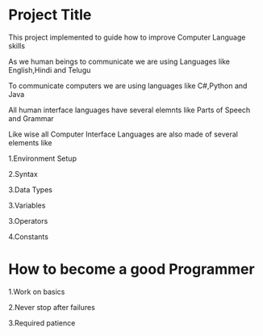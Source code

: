 Project Title
======================
This project implemented to guide how to improve Computer Language skills

As we human beings to communicate we are using Languages like English,Hindi and Telugu

To communicate computers we are using languages like C#,Python and Java

All human interface languages have several elemnts like Parts of Speech and Grammar

Like wise all Computer Interface Languages are also made of several elements like

1.Environment Setup

2.Syntax

3.Data Types

3.Variables

3.Operators

4.Constants

How to become a good Programmer
=================================
1.Work on basics

2.Never stop after failures

3.Required patience


